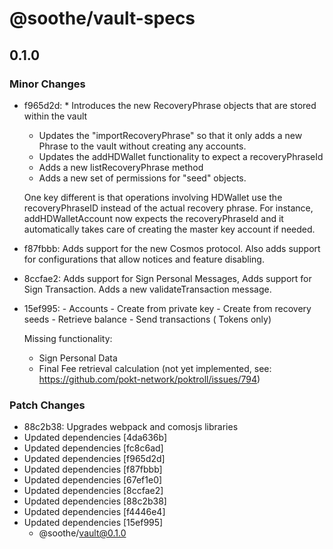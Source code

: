 # @soothe/vault-specs

## 0.1.0

### Minor Changes

- f965d2d: \* Introduces the new RecoveryPhrase objects that are stored within the vault

    - Updates the "importRecoveryPhrase" so that it only adds a new Phrase to the vault without creating any accounts.
    - Updates the addHDWallet functionality to expect a recoveryPhraseId
    - Adds a new listRecoveryPhrase method
    - Adds a new set of permissions for "seed" objects.

  One key different is that operations involving HDWallet use the recoveryPhraseID instead of the actual recovery
  phrase. For instance, addHDWalletAccount now expects the recoveryPhraseId and it automatically takes care of creating
  the master key account if needed.

- f87fbbb: Adds support for the new Cosmos protocol. Also adds support for configurations that allow notices and feature
  disabling.
- 8ccfae2: Adds support for Sign Personal Messages, Adds support for Sign Transaction. Adds a new validateTransaction
  message.
- 15ef995: - Accounts - Create from private key - Create from recovery seeds - Retrieve balance - Send transactions (
  Tokens only)

  Missing functionality:

    - Sign Personal Data
    - Final Fee retrieval calculation (not yet implemented, see: https://github.com/pokt-network/poktroll/issues/794)

### Patch Changes

- 88c2b38: Upgrades webpack and comosjs libraries
- Updated dependencies [4da636b]
- Updated dependencies [fc8c6ad]
- Updated dependencies [f965d2d]
- Updated dependencies [f87fbbb]
- Updated dependencies [67ef1e0]
- Updated dependencies [8ccfae2]
- Updated dependencies [88c2b38]
- Updated dependencies [f4446e4]
- Updated dependencies [15ef995]
    - @soothe/vault@0.1.0
